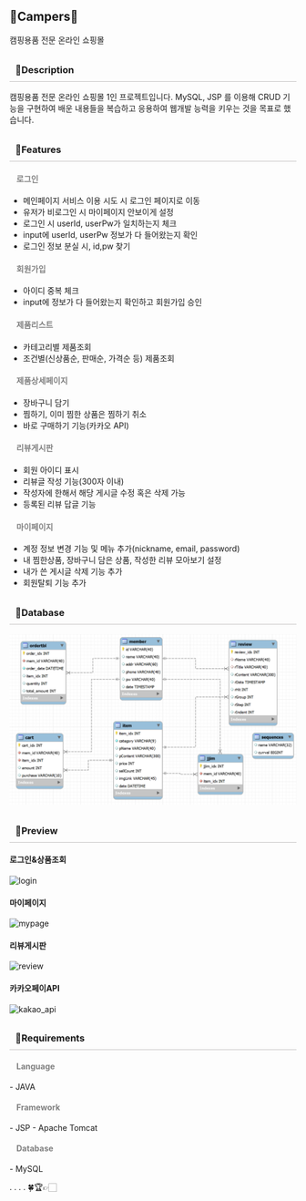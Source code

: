 

<h2>🌱Campers🌱</h2>
캠핑용품 전문 온라인 쇼핑몰
<!-- <hr/> -->

<h3 style="padding:10px; border-bottom: 1px solid rgb(195, 193, 193);">👏Description</h3>
<!-- <hr/> -->
캠핑용품 전문 온라인 쇼핑몰 1인 프로젝트입니다. MySQL, JSP 를 이용해 CRUD 기능을 구현하여 배운 내용들을 복습하고 응용하여 웹개발 능력을 키우는 것을 목표로 했습니다.

<h3 style="padding:10px; border-bottom: 1px solid rgb(195, 193, 193);">👟Features</h3>
<!-- <hr/> -->
  <h4 style="color:gray; margin-left: 12px;">로그인</h4>
    <ul>
      <li>메인페이지 서비스 이용 시도 시 로그인 페이지로 이동</li>
      <li>유저가 비로그인 시 마이페이지 안보이게 설정</li>
      <li>로그인 시 userId, userPw가 일치하는지 체크</li>
      <li>input에 userId, userPw 정보가 다 들어왔는지 확인</li>
      <li>로그인 정보 분실 시, id,pw 찾기</li>
    </ul>

  <h4 style="color:gray; margin-left: 12px;">회원가입</h4>
    <ul>
      <li>아이디 중복 체크</li>
      <li>input에 정보가 다 들어왔는지 확인하고 회원가입 승인</li>
    </ul>
  <h4 style="color:gray; margin-left: 12px;">제품리스트</h4>
    <ul>
      <li>카테고리별 제품조회</li>
      <li>조건별(신상품순, 판매순, 가격순 등) 제품조회</li>
      <!-- <li>페이지네이션 추가</li> -->
    </ul>
  <h4 style="color:gray; margin-left: 12px;">제품상세페이지</h4>
    <ul>
      <li>장바구니 담기</li>
      <li>찜하기, 이미 찜한 상품은 찜하기 취소</li>
      <li>바로 구매하기 기능(카카오 API)</li>
    </ul>
  <h4 style="color:gray; margin-left: 12px;">리뷰게시판</h4>
    <ul>
      <li>회원 아이디 표시</li>
      <li>리뷰글 작성 기능(300자 이내)</li>
      <li>작성자에 한해서 해당 게시글 수정 혹은 삭제 가능</li>
      <li>등록된 리뷰 답글 기능</li>
    </ul>
  <h4 style="color:gray; margin-left: 12px;">마이페이지</h4>
    <ul>
      <li>계정 정보 변경 기능 및 메뉴 추가(nickname, email, password)</li>
      <li>내 찜한상품, 장바구니 담은 상품, 작성한 리뷰 모아보기 설정</li>
      <li>내가 쓴 게시글 삭제 기능 추가</li>
      <li>회원탈퇴 기능 추가</li>
    </ul>

<h3 style="padding:10px; border-bottom: 1px solid rgb(195, 193, 193);">🧤Database</h3>
<img src="Campers/WebContent/img/campers_db.png" alt="DB">
<!-- <hr/> -->

<h3 style="padding:10px; border-bottom: 1px solid rgb(195, 193, 193);">🌿Preview</h3>
<!-- <hr/> -->

<h4>로그인&상품조회</h4>
<img src="Campers/WebContent/img/login&shop.gif" alt="login">

<h4>마이페이지</h4>
<img src="Campers/WebContent/img/mypage.gif" alt="mypage">

<h4>리뷰게시판</h4>
<img src="Campers/WebContent/img/review.gif" alt="review">

<h4>카카오페이API</h4>
<img src="Campers/WebContent/img/kakao_api.gif" alt="kakao_api">

<h3 style="padding:10px; border-bottom: 1px solid rgb(195, 193, 193);">👥Requirements</h3>
<!-- <hr/> -->
  <h4 style="color:gray; margin-left: 12px;">Language</h4>
    - JAVA

  <h4 style="color:gray; margin-left: 12px;">Framework</h4>
    - JSP
    - Apache Tomcat

  <h4 style="color:gray; margin-left: 12px;">Database</h4>
    - MySQL




.
.
.
.
  🍀🏆👉🏻
